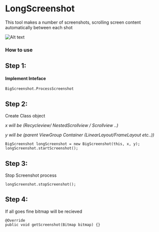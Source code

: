 # LongScreenshot
This tool makes a number of screenshots, scrolling screen content automatically between each shot

![Alt text](https://raw.githubusercontent.com/PGSSoft/scrollscreenshot/master/illustration.png "Optional Title")

### How to use
## Step 1: 

#### Implement Inteface 
```
BigScreenshot.ProcessScreenshot
```

## Step 2: 
Create Class object

*x will be (Recycleview/ NestedScrollview / Scrollview ..)*

*y will be (parent ViewGroup Container (LinearLayout/FrameLayout etc..))*

```
BigScreenshot longScreenshot = new BigScreenshot(this, x, y);
longScreenshot.startScreenshot();
```


## Step 3: 

Stop Screenshot process 

```
longScreenshot.stopScreenshot();
```

## Step 4: 

If all goes fine bitmap will be recieved  

``` 
@Override 
public void getScreenshot(Bitmap bitmap) {} 
```
  
